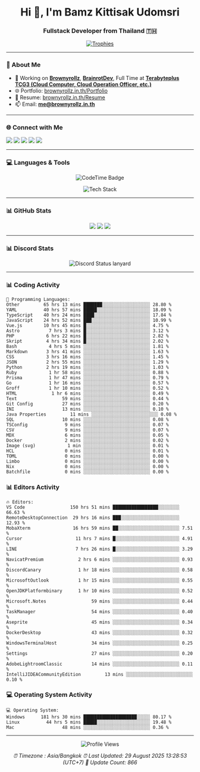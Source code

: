 <h1 align="center">Hi 👋, I'm Bamz Kittisak Udomsri</h1>
<h3 align="center">Fullstack Developer from Thailand 🇹🇭</h3>

<p align="center">
  <a href="https://github.com/ryo-ma/github-profile-trophy">
    <img src="https://github-profile-trophy.vercel.app/?username=brownyroll" alt="Trophies" />
  </a>
</p>

---

### 🔧 About Me

- 🔭 Working on [**Brownyrollz**](https://github.com/Brownyrollz), [**BrainrotDev**](https://github.com/brainrotdev), Full Time at [**Terabyteplus TCG3 (Cloud Computer, Cloud Operation Officer, etc.)**](https://tcloud.in.th)
- 🌐 Portfolio: [brownyrollz.in.th/Portfolio](https://Brownyrollz.in.th/Portfolio)
- 📄 Resume: [brownyrollz.in.th/Resume](https://Brownyrollz.in.th/Resume)
- 📫 Email: **me@brownyrollz.in.th**
---

### 🌐 Connect with Me

<p align="left">
  <a href="https://codepen.io/brownyroll" target="_blank"><img src="https://img.shields.io/badge/CodePen-000?style=for-the-badge&logo=codepen&logoColor=white" /></a>
  <a href="https://fb.com/brownyroll.bbamz" target="_blank"><img src="https://img.shields.io/badge/Facebook-1877F2?style=for-the-badge&logo=facebook&logoColor=white" /></a>
  <a href="https://instagram.com/brownyroll.darkalich" target="_blank"><img src="https://img.shields.io/badge/Instagram-E4405F?style=for-the-badge&logo=instagram&logoColor=white" /></a>
  <a href="https://www.youtube.com/c/brownyrollz" target="_blank"><img src="https://img.shields.io/badge/YouTube-FF0000?style=for-the-badge&logo=youtube&logoColor=white" /></a>
  <a href="https://discord.gg/yyJRFxTXGU" target="_blank"><img src="https://img.shields.io/badge/Discord-5865F2?style=for-the-badge&logo=discord&logoColor=white" /></a>
</p>

---

### 💻 Languages & Tools

<p align="center">
  <img href="https://codetime.dev" alt="CodeTime Badge" src="https://shields.jannchie.com/endpoint?style=flat&color=222&url=https%3A%2F%2Fapi.codetime.dev%2Fv3%2Fusers%2Fshield%3Fuid%3D34055">
  <br/>
  <!--START_SECTION:tech-->
<p align="center">
  <img src="https://skillicons.dev/icons?i=html,css,js,ts,react,nextjs,nodejs,vue,php,laravel,dotnet,django,tailwind,bootstrap,express,arduino,mysql,sqlite,mongodb,nginx,docker,git,linux,figma,postman,astro,bash,bun,cloudflare,discord,discordjs" alt="Tech Stack" />
</p>
<!--END_SECTION:tech-->
</p>

---

### 📊 GitHub Stats

<p align="center">
  <img src="https://github-readme-stats.vercel.app/api?username=brownyroll&show_icons=true" />
  <img src="https://github-readme-stats.vercel.app/api/top-langs/?username=brownyroll&layout=compact" />
  <img src="https://github-readme-streak-stats.herokuapp.com/?user=brownyroll" />
</p>

---

### 📊 Discord Stats

<p align="center">
     <img alt='Discord Status lanyard' src='https://lanyard.cnrad.dev/api/280676963885121536' />
</p>

---

<p align="center">


### 📊 Coding Activity

<!--START_SECTION:waka-->
```text
💬 Programming Languages:
Other         65 hrs 13 mins ███████░░░░░░░░░░░░░░░░░░ 28.80 %
YAML          40 hrs 57 mins █████░░░░░░░░░░░░░░░░░░░░ 18.09 %
TypeScript    40 hrs 24 mins ████░░░░░░░░░░░░░░░░░░░░░ 17.84 %
JavaScript    24 hrs 52 mins ███░░░░░░░░░░░░░░░░░░░░░░ 10.99 %
Vue.js        10 hrs 45 mins █░░░░░░░░░░░░░░░░░░░░░░░░ 4.75 %
Astro           7 hrs 3 mins █░░░░░░░░░░░░░░░░░░░░░░░░ 3.12 %
PHP            6 hrs 22 mins █░░░░░░░░░░░░░░░░░░░░░░░░ 2.82 %
Skript         4 hrs 34 mins █░░░░░░░░░░░░░░░░░░░░░░░░ 2.02 %
Bash            4 hrs 5 mins ░░░░░░░░░░░░░░░░░░░░░░░░░ 1.81 %
Markdown       3 hrs 41 mins ░░░░░░░░░░░░░░░░░░░░░░░░░ 1.63 %
CSS            3 hrs 16 mins ░░░░░░░░░░░░░░░░░░░░░░░░░ 1.45 %
JSON           2 hrs 55 mins ░░░░░░░░░░░░░░░░░░░░░░░░░ 1.29 %
Python         2 hrs 19 mins ░░░░░░░░░░░░░░░░░░░░░░░░░ 1.03 %
Ruby            1 hr 58 mins ░░░░░░░░░░░░░░░░░░░░░░░░░ 0.88 %
Prisma          1 hr 47 mins ░░░░░░░░░░░░░░░░░░░░░░░░░ 0.79 %
Go              1 hr 16 mins ░░░░░░░░░░░░░░░░░░░░░░░░░ 0.57 %
Groff           1 hr 10 mins ░░░░░░░░░░░░░░░░░░░░░░░░░ 0.52 %
HTML             1 hr 6 mins ░░░░░░░░░░░░░░░░░░░░░░░░░ 0.49 %
Text                 59 mins ░░░░░░░░░░░░░░░░░░░░░░░░░ 0.44 %
Git Config           27 mins ░░░░░░░░░░░░░░░░░░░░░░░░░ 0.20 %
INI                  13 mins ░░░░░░░░░░░░░░░░░░░░░░░░░ 0.10 %
Java Properties         11 mins ░░░░░░░░░░░░░░░░░░░░░░░░░ 0.08 %
SQL                  10 mins ░░░░░░░░░░░░░░░░░░░░░░░░░ 0.08 %
TSConfig              9 mins ░░░░░░░░░░░░░░░░░░░░░░░░░ 0.07 %
CSV                   9 mins ░░░░░░░░░░░░░░░░░░░░░░░░░ 0.07 %
MDX                   6 mins ░░░░░░░░░░░░░░░░░░░░░░░░░ 0.05 %
Docker                2 mins ░░░░░░░░░░░░░░░░░░░░░░░░░ 0.02 %
Image (svg)            1 min ░░░░░░░░░░░░░░░░░░░░░░░░░ 0.01 %
HCL                   0 mins ░░░░░░░░░░░░░░░░░░░░░░░░░ 0.01 %
TOML                  0 mins ░░░░░░░░░░░░░░░░░░░░░░░░░ 0.00 %
Limbo                 0 mins ░░░░░░░░░░░░░░░░░░░░░░░░░ 0.00 %
Nix                   0 mins ░░░░░░░░░░░░░░░░░░░░░░░░░ 0.00 %
Batchfile             0 mins ░░░░░░░░░░░░░░░░░░░░░░░░░ 0.00 %

```
<!--END_SECTION:waka-->

### 📊 Editors Activity

<!--START_SECTION:editors-->
```text
🔥 Editors:
VS Code                 150 hrs 51 mins █████████████████░░░░░░░░ 66.63 %
RemoteDesktopConnection  29 hrs 16 mins ███░░░░░░░░░░░░░░░░░░░░░░ 12.93 %
MobaXterm                16 hrs 59 mins ██░░░░░░░░░░░░░░░░░░░░░░░ 7.51 %
Cursor                    11 hrs 7 mins █░░░░░░░░░░░░░░░░░░░░░░░░ 4.91 %
LINE                      7 hrs 26 mins █░░░░░░░░░░░░░░░░░░░░░░░░ 3.29 %
NavicatPremium             2 hrs 6 mins ░░░░░░░░░░░░░░░░░░░░░░░░░ 0.93 %
DiscordCanary              1 hr 18 mins ░░░░░░░░░░░░░░░░░░░░░░░░░ 0.58 %
MicrosoftOutlook           1 hr 15 mins ░░░░░░░░░░░░░░░░░░░░░░░░░ 0.55 %
OpenJDKPlatformbinary      1 hr 10 mins ░░░░░░░░░░░░░░░░░░░░░░░░░ 0.52 %
Microsoft.Notes                 59 mins ░░░░░░░░░░░░░░░░░░░░░░░░░ 0.44 %
TaskManager                     54 mins ░░░░░░░░░░░░░░░░░░░░░░░░░ 0.40 %
Aseprite                        45 mins ░░░░░░░░░░░░░░░░░░░░░░░░░ 0.34 %
DockerDesktop                   43 mins ░░░░░░░░░░░░░░░░░░░░░░░░░ 0.32 %
WindowsTerminalHost             34 mins ░░░░░░░░░░░░░░░░░░░░░░░░░ 0.25 %
Settings                        27 mins ░░░░░░░░░░░░░░░░░░░░░░░░░ 0.20 %
AdobeLightroomClassic           14 mins ░░░░░░░░░░░░░░░░░░░░░░░░░ 0.11 %
IntelliJIDEACommunityEdition         13 mins ░░░░░░░░░░░░░░░░░░░░░░░░░ 0.10 %

```
<!--END_SECTION:editors-->

### 💻 Operating System Activity

<!--START_SECTION:os-->
```text
💻 Operating System:
Windows      181 hrs 30 mins ████████████████████░░░░░ 80.17 %
Linux          44 hrs 5 mins █████░░░░░░░░░░░░░░░░░░░░ 19.48 %
Mac                  48 mins ░░░░░░░░░░░░░░░░░░░░░░░░░ 0.36 %
```
<!--END_SECTION:os-->
</p>

---

<p align="center">
  <img src="https://komarev.com/ghpvc/?username=brownyroll&label=Profile%20views&color=0e75b6&style=flat" alt="Profile Views" />
</p>

<!-- Metadata -->
<p align="center"> 
    <i>
        ⏰ Timezone : Asia/Bangkok
        ⏰ Last Updated: <!--LAST_UPDATED-->29 August 2025 13:28:53 (UTC+7)<!--END_LAST_UPDATED-->
        🔄️ Update Count: <!--UPDATE_COUNT-->866<!--END_UPDATE_COUNT-->
    </i>
</p>
